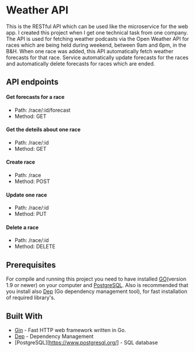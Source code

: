 # Weather API


This is the RESTful API which can be used like the microservice for the web app. I created this project when I get one technical task from one company. 
The API is used for fetching weather podcasts via the Open Weather API for races which are being held during weekend, between 9am and 6pm, in the B&H. When one race was added, this API automatically fetch weather forecasts for that race. Service automatically update forecasts for the races and automatically delete forecasts for races which are ended.

## API endpoints

#### Get forecasts for a race
* Path: /race/:id/forecast
* Method: GET

#### Get the deteils about one race
* Path: /race/:id
* Method: GET

#### Create race
* Path: /race
* Method: POST

#### Update one race
* Path: /race/:id
* Method: PUT

#### Delete a race
* Path: /race/:id
* Method: DELETE


## Prerequisites

For compile and running this project you need to have installed [GO](https://golang.org/dl/)(version 1.9 or newer) on your computer and [PostgreSQL](https://www.postgresql.org/).
Also is recommended that you install also [Dep](https://github.com/golang/dep) (Go dependency management tool), for fast installation of required library's.

## Built With

* [Gin](https://github.com/gin-gonic/gin) - Fast HTTP web framework written in Go.
* [Dep](https://github.com/golang/dep) - Dependency Management
* [PostgreSQL][https://www.postgresql.org/] - SQL database